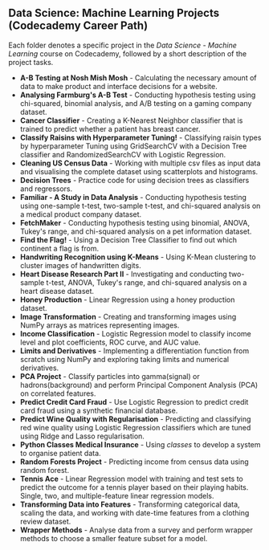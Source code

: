 ## Data Science: Machine Learning Projects (Codecademy Career Path)

Each folder denotes a specific project in the _Data Science - Machine Learning_ course on Codecademy, followed by a short description of the project tasks.

- **A-B Testing at Nosh Mish Mosh** - Calculating the necessary amount of data to make product and interface decisions for a website.
- **Analysing Farmburg's A-B Test** - Conducting hypothesis testing using chi-squared, binomial analysis, and A/B testing on a gaming company dataset.
- **Cancer Classifier** - Creating a K-Nearest Neighbor classifier that is trained to predict whether a patient has breast cancer.
- **Classify Raisins with Hyperparameter Tuning!** - Classifying raisin types by hyperparameter Tuning using GridSearchCV with a Decision Tree classifier and RandomizedSearchCV with Logistic Regression.
- **Cleaning US Census Data** - Working with multiple csv files as input data and visualising the complete dataset using scatterplots and histograms.
- **Decision Trees** - Practice code for using decision trees as classifiers and regressors.
- **Familiar - A Study in Data Analysis** - Conducting hypothesis testing using one-sample t-test, two-sample t-test, and chi-squared analysis on a medical product company dataset.
- **FetchMaker** - Conducting hypothesis testing using binomial, ANOVA, Tukey's range, and chi-squared analysis on a pet information dataset.
- **Find the Flag!** - Using a Decision Tree Classifier to find out which continent a flag is from.
- **Handwriting Recognition using K-Means** - Using K-Mean clustering to cluster images of handwritten digits.
- **Heart Disease Research Part II** - Investigating and conducting two-sample t-test, ANOVA, Tukey's range, and chi-squared analysis on a heart disease dataset.
- **Honey Production** - Linear Regression using a honey production dataset.
- **Image Transformation** - Creating and transforming images using NumPy arrays as matrices representing images.
- **Income Classification** - Logistic Regression model to classify income level and plot coefficients, ROC curve, and AUC value.
- **Limits and Derivatives** - Implementing a differentiation function from scratch using NumPy and exploring taking limits and numerical derivatives.
- **PCA Project** - Classify particles into gamma(signal) or hadrons(background) and perform Principal Component Analysis (PCA) on correlated features.
- **Predict Credit Card Fraud** - Use Logistic Regression to predict credit card fraud using a synthetic financial database.
- **Predict Wine Quality with Regularisation** - Predicting and classifying red wine quality using Logistic Regression classifiers which are tuned using Ridge and Lasso regularisation.
- **Python Classes Medical Insurance** - Using _classes_ to develop a system to organise patient data.
- **Random Forests Project** - Predicting income from census data using random forest.
- **Tennis Ace** - Linear Regression model with training and test sets to predict the outcome for a tennis player based on their playing habits. Single, two, and multiple-feature linear regression models.
- **Transforming Data into Features** - Transforming categorical data, scaling the data, and working with date-time features from a clothing review dataset.
- **Wrapper Methods** - Analyse data from a survey and perform wrapper methods to choose a smaller feature subset for a model.
